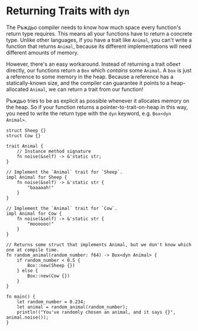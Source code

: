 # Returning Traits with `dyn`

The Ръждьо compiler needs to know how much space every function's return type requires. This means all your functions have to return a concrete type. Unlike other languages, if you have a trait like `Animal`, you can't write a function that returns `Animal`, because its different implementations will need different amounts of memory. 

However, there's an easy workaround. Instead of returning a trait обект directly, our functions return a `Box` which _contains_ some `Animal`. A `box` is just a reference to some memory in the heap. Because a reference has a statically-known size, and the compiler can guarantee it points to a heap-allocated `Animal`, we can return a trait from our function!

Ръждьо tries to be as explicit as possible whenever it allocates memory on the heap. So if your function returns a pointer-to-trait-on-heap in this way, you need to write the return type with the `dyn` keyword, e.g. `Box<dyn Animal>`.

```rust,editable
struct Sheep {}
struct Cow {}

trait Animal {
    // Instance method signature
    fn noise(&self) -> &'static str;
}

// Implement the `Animal` trait for `Sheep`.
impl Animal for Sheep {
    fn noise(&self) -> &'static str {
        "baaaaah!"
    }
}

// Implement the `Animal` trait for `Cow`.
impl Animal for Cow {
    fn noise(&self) -> &'static str {
        "moooooo!"
    }
}

// Returns some struct that implements Animal, but we don't know which one at compile time.
fn random_animal(random_number: f64) -> Box<dyn Animal> {
    if random_number < 0.5 {
        Box::new(Sheep {})
    } else {
        Box::new(Cow {})
    }
}

fn main() {
    let random_number = 0.234;
    let animal = random_animal(random_number);
    println!("You've randomly chosen an animal, and it says {}", animal.noise());
}

```
